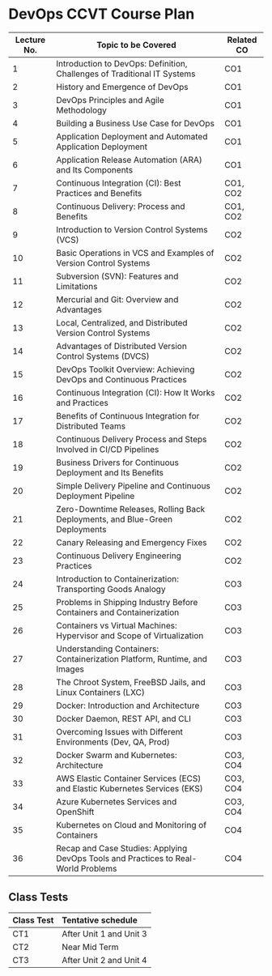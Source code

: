 # DevOps CCVT Course Plan

| **Lecture No.** | **Topic to be Covered**                                                                 | **Related CO** |
|------------------|-----------------------------------------------------------------------------------------|----------------|
| 1                | Introduction to DevOps: Definition, Challenges of Traditional IT Systems                | CO1            |
| 2                | History and Emergence of DevOps                                                         | CO1            |
| 3                | DevOps Principles and Agile Methodology                                                 | CO1            |
| 4                | Building a Business Use Case for DevOps                                                 | CO1            |
| 5                | Application Deployment and Automated Application Deployment                             | CO1            |
| 6                | Application Release Automation (ARA) and Its Components                                 | CO1            |
| 7                | Continuous Integration (CI): Best Practices and Benefits                                | CO1, CO2       |
| 8                | Continuous Delivery: Process and Benefits                                               | CO1, CO2       |
| 9                | Introduction to Version Control Systems (VCS)                                           | CO2            |
| 10               | Basic Operations in VCS and Examples of Version Control Systems                         | CO2            |
| 11               | Subversion (SVN): Features and Limitations                                              | CO2            |
| 12               | Mercurial and Git: Overview and Advantages                                              | CO2            |
| 13               | Local, Centralized, and Distributed Version Control Systems                             | CO2            |
| 14               | Advantages of Distributed Version Control Systems (DVCS)                                | CO2            |
| 15               | DevOps Toolkit Overview: Achieving DevOps and Continuous Practices                      | CO2            |
| 16               | Continuous Integration (CI): How It Works and Practices                                 | CO2            |
| 17               | Benefits of Continuous Integration for Distributed Teams                                | CO2            |
| 18               | Continuous Delivery Process and Steps Involved in CI/CD Pipelines                       | CO2            |
| 19               | Business Drivers for Continuous Deployment and Its Benefits                             | CO2            |
| 20               | Simple Delivery Pipeline and Continuous Deployment Pipeline                             | CO2            |
| 21               | Zero-Downtime Releases, Rolling Back Deployments, and Blue-Green Deployments            | CO2            |
| 22               | Canary Releasing and Emergency Fixes                                                    | CO2            |
| 23               | Continuous Delivery Engineering Practices                                               | CO2            |
| 24               | Introduction to Containerization: Transporting Goods Analogy                            | CO3            |
| 25               | Problems in Shipping Industry Before Containers and Containerization                    | CO3            |
| 26               | Containers vs Virtual Machines: Hypervisor and Scope of Virtualization                  | CO3            |
| 27               | Understanding Containers: Containerization Platform, Runtime, and Images                | CO3            |
| 28               | The Chroot System, FreeBSD Jails, and Linux Containers (LXC)                            | CO3            |
| 29               | Docker: Introduction and Architecture                                                   | CO3            |
| 30               | Docker Daemon, REST API, and CLI                                                        | CO3            |
| 31               | Overcoming Issues with Different Environments (Dev, QA, Prod)                           | CO3            |
| 32               | Docker Swarm and Kubernetes: Architecture                                               | CO3, CO4       |
| 33               | AWS Elastic Container Services (ECS) and Elastic Kubernetes Services (EKS)              | CO3, CO4       |
| 34               | Azure Kubernetes Services and OpenShift                                                 | CO3, CO4       |
| 35               | Kubernetes on Cloud and Monitoring of Containers                                        | CO4            |
| 36               | Recap and Case Studies: Applying DevOps Tools and Practices to Real-World Problems      | CO4            |




 ## Class Tests
 
| Class Test | Tentative schedule |
|:---|:---|
| CT1 | After Unit 1 and Unit 3   |
| CT2 | Near Mid Term |   
| CT3 | After Unit 2 and Unit 4|


